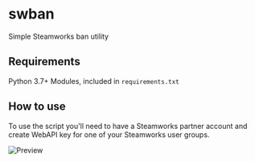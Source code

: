 # swban
Simple Steamworks ban utility

## Requirements

Python 3.7+
Modules, included in `requirements.txt`

## How to use

To use the script you'll need to have a Steamworks partner account and create WebAPI key for one of your Steamworks user groups.

![Preview](https://i.imgur.com/cc5H8WJ.png)
